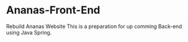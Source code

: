 # Ananas-Front-End

Rebuild Ananas Website
This is a preparation for up comming Back-end using Java Spring.